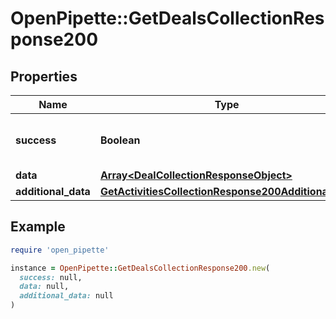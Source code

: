 # OpenPipette::GetDealsCollectionResponse200

## Properties

| Name | Type | Description | Notes |
| ---- | ---- | ----------- | ----- |
| **success** | **Boolean** | If the response is successful or not | [optional] |
| **data** | [**Array&lt;DealCollectionResponseObject&gt;**](DealCollectionResponseObject.md) |  | [optional] |
| **additional_data** | [**GetActivitiesCollectionResponse200AdditionalData**](GetActivitiesCollectionResponse200AdditionalData.md) |  | [optional] |

## Example

```ruby
require 'open_pipette'

instance = OpenPipette::GetDealsCollectionResponse200.new(
  success: null,
  data: null,
  additional_data: null
)
```

